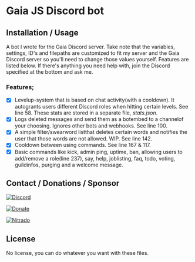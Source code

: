 # Gaia JS Discord bot

## Installation / Usage

A bot I wrote for the Gaia Discord server. Take note that the variables, settings, ID's and filepaths are customized to fit my server and the Gaia Discord server so you'll need to change those values yourself. Features are listed below. If there's anything you need help with, join the Discord specified at the bottom and ask me.

### Features; ###
- [x] Levelup-system that is based on chat activity(with a cooldown). It autogrants users different Discord roles when hitting certain levels. See line 58. These stats are stored in a separate file, *stats.json*.
- [x] Logs deleted messages and send them as a botembed to a channelof your choosing. Ignores other bots and webhooks. See line 100.
- [x] A simple filter/swearword listthat deletes certain words and notifies the user that those words are not allowed. WIP. See line 142.
- [x] Cooldown between using commands. See line 167 & 117.
- [x] Basic commands like kick, admin ping, uptime, ban, allowing users to add/remove a role(line 237), say, help, joblisting, faq, todo, voting, guildinfos, purging and a welcome message.

## Contact / Donations / Sponsor
[![Discord](https://i.imgur.com/DJdX8Sl.png)](https://discord.gg/RjNHWbX)

[![Donate](https://i.imgur.com/aZg9Uef.png)](https://www.paypal.com/cgi-bin/webscr?cmd=_s-xclick&hosted_button_id=VCWZQKLVK35J8)

[![Nitrado](https://i.imgur.com/UnEUi0X.png)](http://nitra.do/prome)

## License

No license, you can do whatever you want with these files.
